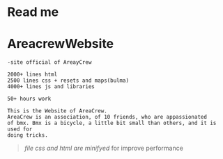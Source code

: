 # Read me 

# AreacrewWebsite
>
<html>
  <body>
    
    -site official of AreayCrew
    
    2000+ lines html 
    2500 lines css + resets and maps(bulma)
    4000+ lines js and libraries

    50+ hours work

    This is the Website of AreaCrew. 
    AreaCrew is an association, of 10 friends, who are appassionated 
    of bmx. Bmx is a bicycle, a little bit small than others, and it is used for 
    doing tricks. 
    
  </body>
</html>

>*file css and html are minifyed* for improve performance
